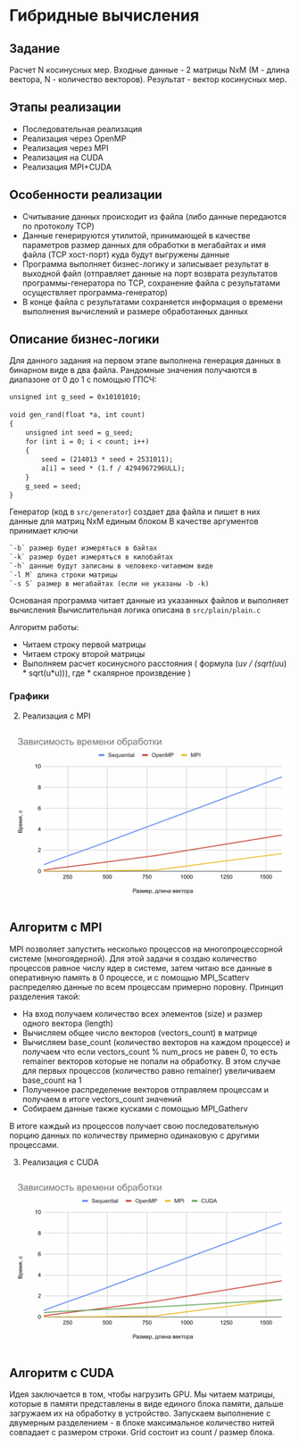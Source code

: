 # Гибридные вычисления

## Задание

Расчет N косинусных мер. Входные данные - 2 матрицы NxM (M - длина вектора, N - количество векторов). Результат - вектор косинусных мер.

## Этапы реализации

- Последовательная реализация
- Реализация через OpenMP
- Реализация через MPI
- Реализация на CUDA
- Реализация MPI+CUDA

## Особенности реализации

- Считывание данных происходит из файла (либо данные передаются по протоколу TCP)
- Данные генерируются утилитой, принимающей в качестве параметров размер данных для обработки в мегабайтах и имя файла (TCP хост-порт) куда будут выгружены данные
- Программа выполняет бизнес-логику и записывает результат в выходной файл (отправляет данные на порт возврата результатов программы-генератора по TCP, сохранение файла с результатами осуществляет программа-генератор)
- В конце файла с результатами сохраняется информация о времени выполнения вычислений и размере обработанных данных

## Описание бизнес-логики

Для данного задания на первом этапе выполнена генерация данных в бинарном виде в два файла. Рандомные значения получаются в диапазоне от 0 до 1 с помощью ГПСЧ:

```
unsigned int g_seed = 0x10101010;

void gen_rand(float *a, int count)
{ 
    unsigned int seed = g_seed;
    for (int i = 0; i < count; i++)
    {
        seed = (214013 * seed + 2531011);
        a[i] = seed * (1.f / 4294967296ULL);
    }  
    g_seed = seed;
}
```

Генератор (код в `src/generator`) создает два файла и пишет в них данные для матриц NxM единым блоком
В качестве аргументов принимает ключи

    `-b` размер будет измеряться в байтах
    `-k` размер будет измеряться в килобайтах
    `-h` данные будут записаны в человеко-читаемом виде
    `-l M` длина строки матрицы
    `-s S` размер в мегабайтах (если не указаны -b -k)

Основаная программа читает данные из указанных файлов и выполняет вычисления
Вычислительная логика описана в `src/plain/plain.c`

Алгоритм работы:
- Читаем строку первой матрицы
- Читаем строку второй матрицы
- Выполняем расчет косинусного расстояния ( формула (u*v / (sqrt(u*u) * sqrt(u*u))), где * скалярное произвдение )

### Графики

2. Реализация с MPI

![](./img/mpi.png)

## Алгоритм с MPI

MPI позволяет запустить несколько процессов на многопроцессорной системе (многоядерной). Для этой задачи я создаю количество процессов равное числу ядер в системе, затем читаю все данные в оперативную память в 0 процессе, и с помощью MPI_Scatterv распределяю данные по всем процессам примерно поровну.
Принцип разделения такой:
- На вход получаем количество всех элементов (size) и размер одного вектора (length)
- Вычисляем общее число векторов (vectors_count) в матрице
- Вычисляем base_count (количество векторов на каждом процессе) и получаем что если vectors_count % num_procs не равен 0, то есть remainer векторов которые не попали на обработку. В этом случае для первых процессов (количество равно remainer) увеличиваем base_count на 1
- Полученное распределение векторов отправляем процессам и получаем в итоге vectors_count значений
- Собираем данные также кусками с помощью MPI_Gatherv

В итоге каждый из процессов получает свою последовательную порцию данных по количеству примерно одинаковую с другими процессами.

3. Реализация с CUDA

![](./img/cuda.png)

## Алгоритм с CUDA

Идея заключается в том, чтобы нагрузить GPU. Мы читаем матрицы, которые в памяти представлены в виде единого блока памяти, дальше загружаем их на обработку в устройство. Запускаем выполнение с двумерным разделением - в блоке максимальное количество нитей совпадает с размером строки. Grid состоит из count / размер блока.
